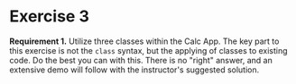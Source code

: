 # Exercise 3

**Requirement 1.** Utilize three classes within the Calc App. The key part to this exercise is not the `class` syntax, but the applying of classes to existing code. Do the best you can with this. There is no "right" answer, and an extensive demo will follow with the instructor's suggested solution.